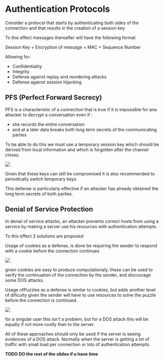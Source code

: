 # Authentication Protocols

Consider a protocol that starts by authenticating both sides of the connection and that results in the creation of a session key

To this effect messages thereafter will have the following format

Session Key + Encryption of message + MAC + Sequence Number

Allowing for:
- Confidentiality
- Integrity
- Defense against replay and reordering attacks
- Defense against session hijacking


## PFS (Perfect Forward Secrecy)

PFS is a characteristic of a connection that is true if it is impossible for ana attacker to decrypt a conversation even if :
- she records the entire conversation
- and at a later data breaks both long term secrets of the communicating parties

To be able to do this we must use a temporary session key which should be derived from local information and which is forgotten after the channel closes.

![](../Images/PFS.png)

Given that these keys can still be compromised it is also recommended to periodically switch temporary keys.

This defense is particularly effective if an attacker has already obtained the long term secrets of both parties.


## Denial of Service Protection

In denial of service attacks, an attacker prevents correct hosts from using a service by making a server use his resources with authentication attempts.

To this effect 2 solutions are proposed

Usage of cookies as a defense, is done be requiring the sender to respond with a cookie before the connection continues

![](../Images/Cookies.png)

given cookies are easy to produce computationaly, these can be used to verify the continuation of the connection by the sender, and discourage some DOS attacks.

Usage ofPuzzles as a defense is similar to cookies, but adds another level of dificulty given the sender will have to use resources to solve the puzzle before the connection is continued.

![](../Images/Puzzles.png)

for a singular user this isn't a problem, but for a DOS attack this will be equally if not more costly than to the server.

All of these approaches should only be used if the server is seeing evidences of a DOS attack. Normally when the server is getting a lot of traffic with small load per connection or lots of authentication attempts.


**TODO DO the rest of the slides if u have time**